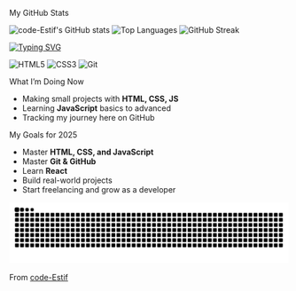  My GitHub Stats

![code-Estif's GitHub stats](https://github-readme-stats.vercel.app/api?username=code-Estif&show_icons=true&theme=transparent)
![Top Languages](https://github-readme-stats.vercel.app/api/top-langs/?username=code-Estif&layout=compact&theme=transparent)
![GitHub Streak](https://github-readme-streak-stats.herokuapp.com/?user=code-Estif&theme=transparent)

[![Typing SVG](https://readme-typing-svg.herokuapp.com?size=25&color=00FFB3&lines=I+am+a+Frontend+Developer;HTML+and+CSS+lover;Mastering+JavaScript)](https://git.io/typing-svg)


<img src="https://img.shields.io/badge/HTML5-E34F26?style=for-the-badge&logo=html5&logoColor=white" alt="HTML5" /> <img src="https://img.shields.io/badge/CSS3-1572B6?style=for-the-badge&logo=css3&logoColor=white" alt="CSS3" /> <img src="https://img.shields.io/badge/Git-F05032?style=for-the-badge&logo=git&logoColor=white" alt="Git" />

 What I’m Doing Now
-  Making small projects with **HTML, CSS, JS**
-  Learning **JavaScript** basics to advanced
-  Tracking my journey here on GitHub

 My Goals for 2025
-  Master **HTML, CSS, and JavaScript**
-  Master **Git & GitHub**
-  Learn **React**
-  Build real-world projects
-  Start freelancing and grow as a developer


![Snake Animation](https://raw.githubusercontent.com/code-Estif/code-Estif/output/github-snake.svg)


From [code-Estif](https://github.com/code-Estif)
